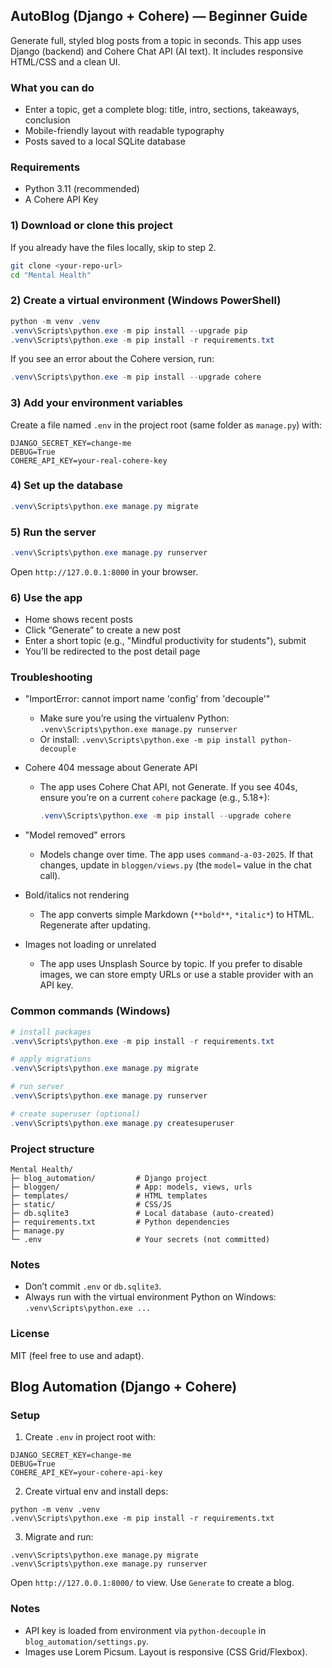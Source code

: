 ## AutoBlog (Django + Cohere) — Beginner Guide

Generate full, styled blog posts from a topic in seconds. This app uses Django (backend) and Cohere Chat API (AI text). It includes responsive HTML/CSS and a clean UI.

### What you can do
- Enter a topic, get a complete blog: title, intro, sections, takeaways, conclusion
- Mobile-friendly layout with readable typography
- Posts saved to a local SQLite database

### Requirements
- Python 3.11 (recommended)
- A Cohere API Key

### 1) Download or clone this project
If you already have the files locally, skip to step 2.

```bash
git clone <your-repo-url>
cd "Mental Health"
```

### 2) Create a virtual environment (Windows PowerShell)
```powershell
python -m venv .venv
.venv\Scripts\python.exe -m pip install --upgrade pip
.venv\Scripts\python.exe -m pip install -r requirements.txt
```

If you see an error about the Cohere version, run:
```powershell
.venv\Scripts\python.exe -m pip install --upgrade cohere
```

### 3) Add your environment variables
Create a file named `.env` in the project root (same folder as `manage.py`) with:
```
DJANGO_SECRET_KEY=change-me
DEBUG=True
COHERE_API_KEY=your-real-cohere-key
```

### 4) Set up the database
```powershell
.venv\Scripts\python.exe manage.py migrate
```

### 5) Run the server
```powershell
.venv\Scripts\python.exe manage.py runserver
```
Open `http://127.0.0.1:8000` in your browser.

### 6) Use the app
- Home shows recent posts
- Click “Generate” to create a new post
- Enter a short topic (e.g., "Mindful productivity for students"), submit
- You’ll be redirected to the post detail page

### Troubleshooting
- "ImportError: cannot import name 'config' from 'decouple'" 
  - Make sure you’re using the virtualenv Python: `.venv\Scripts\python.exe manage.py runserver`
  - Or install: `.venv\Scripts\python.exe -m pip install python-decouple`

- Cohere 404 message about Generate API
  - The app uses Cohere Chat API, not Generate. If you see 404s, ensure you’re on a current `cohere` package (e.g., 5.18+):
    ```powershell
    .venv\Scripts\python.exe -m pip install --upgrade cohere
    ```

- "Model removed" errors
  - Models change over time. The app uses `command-a-03-2025`. If that changes, update in `bloggen/views.py` (the `model=` value in the chat call).

- Bold/italics not rendering
  - The app converts simple Markdown (`**bold**`, `*italic*`) to HTML. Regenerate after updating.

- Images not loading or unrelated
  - The app uses Unsplash Source by topic. If you prefer to disable images, we can store empty URLs or use a stable provider with an API key.

### Common commands (Windows)
```powershell
# install packages
.venv\Scripts\python.exe -m pip install -r requirements.txt

# apply migrations
.venv\Scripts\python.exe manage.py migrate

# run server
.venv\Scripts\python.exe manage.py runserver

# create superuser (optional)
.venv\Scripts\python.exe manage.py createsuperuser
```

### Project structure
```
Mental Health/
├─ blog_automation/         # Django project
├─ bloggen/                 # App: models, views, urls
├─ templates/               # HTML templates
├─ static/                  # CSS/JS
├─ db.sqlite3               # Local database (auto-created)
├─ requirements.txt         # Python dependencies
├─ manage.py
└─ .env                     # Your secrets (not committed)
```

### Notes
- Don’t commit `.env` or `db.sqlite3`.
- Always run with the virtual environment Python on Windows: `.venv\Scripts\python.exe ...`

### License
MIT (feel free to use and adapt).

## Blog Automation (Django + Cohere)

### Setup
1. Create `.env` in project root with:
```
DJANGO_SECRET_KEY=change-me
DEBUG=True
COHERE_API_KEY=your-cohere-api-key
```
2. Create virtual env and install deps:
```
python -m venv .venv
.venv\Scripts\python.exe -m pip install -r requirements.txt
```
3. Migrate and run:
```
.venv\Scripts\python.exe manage.py migrate
.venv\Scripts\python.exe manage.py runserver
```

Open `http://127.0.0.1:8000/` to view. Use `Generate` to create a blog.

### Notes
- API key is loaded from environment via `python-decouple` in `blog_automation/settings.py`.
- Images use Lorem Picsum. Layout is responsive (CSS Grid/Flexbox).



